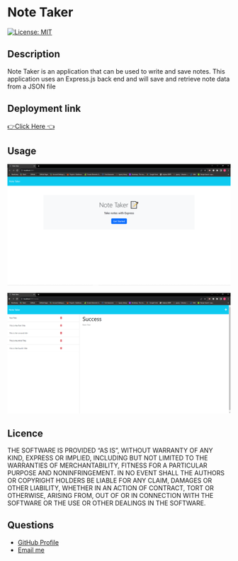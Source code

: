 # Note Taker

[![License: MIT](https://img.shields.io/badge/License-MIT-yellow.svg)](https://opensource.org/licenses/MIT)

## Description
Note Taker is an application that can be used to write and save notes. This application uses an Express.js back end and will save and retrieve note data from a JSON file

## Deployment link

<a href="https://notetaker-jb-67ef6c926289.herokuapp.com/">👉Click Here 👈</a>


## Usage

![NOTE-TAKER](./public/assets/images/screenshot.png)

![NOTE-TAKER](./public/assets/images/screenshot-1.png)

## Licence

THE SOFTWARE IS PROVIDED “AS IS”, WITHOUT WARRANTY OF ANY KIND, EXPRESS OR IMPLIED, INCLUDING BUT NOT LIMITED TO THE WARRANTIES OF MERCHANTABILITY, FITNESS FOR A PARTICULAR PURPOSE AND NONINFRINGEMENT. IN NO EVENT SHALL THE AUTHORS OR COPYRIGHT HOLDERS BE LIABLE FOR ANY CLAIM, DAMAGES OR OTHER LIABILITY, WHETHER IN AN ACTION OF CONTRACT, TORT OR OTHERWISE, ARISING FROM, OUT OF OR IN CONNECTION WITH THE SOFTWARE OR THE USE OR OTHER DEALINGS IN THE SOFTWARE.

## Questions

  <ul>
  <li> <a href="https://github.com/JulioBermudez">GitHub Profile</a></li>
  <li> <a href="mailto:julioph0n3@gmail.com">Email me</a></li>
  </ul>
